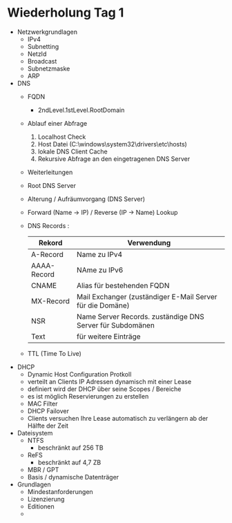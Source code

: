 # Wiederholung Tag 1

- Netzwerkgrundlagen
  - IPv4
  - Subnetting
  - NetzId
  - Broadcast
  - Subnetzmaske
  - ARP
- DNS
  - FQDN 
    - 2ndLevel.1stLevel.RootDomain
  - Ablauf einer Abfrage
    1. Localhost Check
    2. Host Datei (C:\windows\system32\drivers\etc\hosts)
    3. lokale DNS Client Cache
    4. Rekursive Abfrage an den eingetragenen DNS Server
  - Weiterleitungen
  - Root DNS Server
  - Alterung / Aufräumvorgang (DNS Server)
  - Forward (Name -> IP) / Reverse (IP -> Name) Lookup
  - DNS Records :
  
    | Rekord | Verwendung | 
    | ------ | ---------- | 
    | A-Record | Name zu IPv4 |  
    | AAAA-Record | NAme zu IPv6 | 
    | CNAME | Alias für bestehenden FQDN | 
    |MX-Record | Mail Exchanger (zuständiger E-Mail Server für die Domäne) | 
    | NSR | Name Server Records. zuständige DNS Server für Subdomänen | 
    | Text | für weitere Einträge  | 
  - TTL (Time To Live)
- DHCP
  - Dynamic Host Configuration Protkoll
  - verteilt an Clients IP Adressen dynamisch mit einer Lease
  - definiert wird der DHCP über seine Scopes / Bereiche
  - es ist möglich Reservierungen zu erstellen
  - MAC Filter
  - DHCP Failover
  - Clients versuchen Ihre Lease automatisch zu verlängern ab der Hälfte der Zeit
- Dateisystem
  - NTFS
    - beschränkt auf 256 TB
  - ReFS
    - beschränkt auf 4,7 ZB
  - MBR / GPT
  - Basis / dynamische Datenträger
- Grundlagen
  - Mindestanforderungen
  - Lizenzierung
  - Editionen
  - 